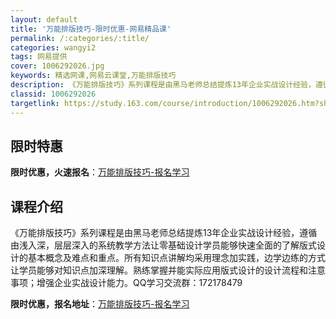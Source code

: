 ```yaml
---
layout: default
title: '万能排版技巧-限时优惠-网易精品课'
permalink: /:categories/:title/
categories: wangyi2
tags: 网易提供
cover: 1006292026.jpg
keywords: 精选网课,网易云课堂,万能排版技巧
description: 《万能排版技巧》系列课程是由黑马老师总结提炼13年企业实战设计经验，遵循由浅入深，层层深入的系统教学方法让零基础设计学员
classid: 1006292026
targetlink: https://study.163.com/course/introduction/1006292026.htm?share=1&shareId=1025206652&utm_campaign=share&utm_medium=iphoneShare&utm_source=&utm_u=1025206652
---
```


## 限时特惠

**限时优惠，火速报名**：[万能排版技巧-报名学习](https://study.163.com/course/introduction/1006292026.htm?share=1&shareId=1025206652&utm_campaign=share&utm_medium=iphoneShare&utm_source=&utm_u=1025206652)

## 课程介绍

《万能排版技巧》系列课程是由黑马老师总结提炼13年企业实战设计经验，遵循由浅入深，层层深入的系统教学方法让零基础设计学员能够快速全面的了解版式设计的基本概念及难点和重点。所有知识点讲解均采用理念加实践，边学边练的方式让学员能够对知识点加深理解。熟练掌握并能实际应用版式设计的设计流程和注意事项；增强企业实战设计能力。QQ学习交流群：172178479

**限时优惠，报名地址**：[万能排版技巧-报名学习](https://study.163.com/course/introduction/1006292026.htm?share=1&shareId=1025206652&utm_campaign=share&utm_medium=iphoneShare&utm_source=&utm_u=1025206652)

